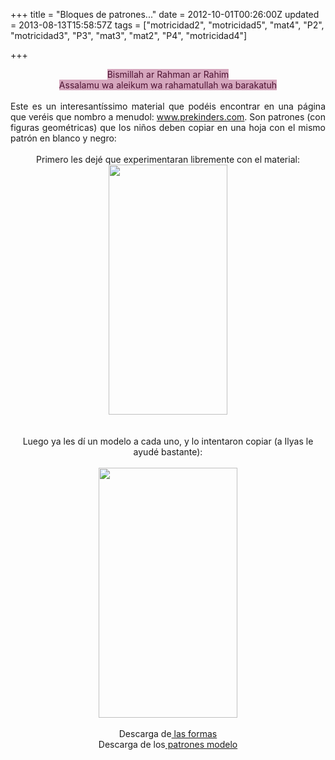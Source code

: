 +++
title = "Bloques de patrones..."
date = 2012-10-01T00:26:00Z
updated = 2013-08-13T15:58:57Z
tags = ["motricidad2", "motricidad5", "mat4", "P2", "motricidad3", "P3", "mat3", "mat2", "P4", "motricidad4"]

+++

<div dir="ltr" style="text-align: left;" trbidi="on"><div style="text-align: center;"><span style="background-color: #d5a6bd; color: #4c1130;">Bismillah ar Rahman ar Rahim</span></div><div style="text-align: center;"><span style="background-color: #d5a6bd; color: #4c1130;">Assalamu wa aleikum wa rahamatullah wa barakatuh</span></div><div class="separator" style="clear: both; text-align: center;"><br /></div><div class="separator" style="clear: both; text-align: justify;">Este es un interesantíssimo material que podéis encontrar en una página que veréis que nombro a menudol: <a href="http://www.prekinders.com/">www.prekinders.com</a>. Son patrones (con figuras geométricas) que los niños deben copiar en una hoja con el mismo patrón en blanco y negro:</div><div class="separator" style="clear: both; text-align: center;"><br /></div><div class="" style="clear: both; text-align: center;">Primero les dejé que experimentaran libremente con el material:</div><div class="separator" style="clear: both; text-align: center;"><a href="http://1.bp.blogspot.com/-GtKOFfG22Jg/Ugo66Rir1RI/AAAAAAAAFYM/Dh4Y9oMwxZo/s1600/cats.jpg" imageanchor="1" style="margin-left: 1em; margin-right: 1em;"><img border="0" src="http://1.bp.blogspot.com/-GtKOFfG22Jg/Ugo66Rir1RI/AAAAAAAAFYM/Dh4Y9oMwxZo/s1600/cats.jpg" height="400" width="190" /></a></div><br /><div style="text-align: center;"><br /></div><div style="text-align: center;">Luego ya les dí un modelo a cada uno, y lo intentaron copiar (a Ilyas le ayudé bastante):<br /><br /></div><div class="separator" style="clear: both; text-align: center;"><a href="http://1.bp.blogspot.com/-nVb0DwqYBME/Ugo7Td44tbI/AAAAAAAAFYU/4eJWchnOHG8/s1600/cats1.jpg" imageanchor="1" style="margin-left: 1em; margin-right: 1em;"><img border="0" src="http://1.bp.blogspot.com/-nVb0DwqYBME/Ugo7Td44tbI/AAAAAAAAFYU/4eJWchnOHG8/s1600/cats1.jpg" height="400" width="222" /></a></div><br /><div class="separator" style="clear: both; text-align: center;"></div><div style="text-align: center;">Descarga de<a href="http://www.confessionsofahomeschooler.com/blog/2012/03/preschool-pattern-block-activities.html?utm_source=feedburner&amp;utm_medium=feed&amp;utm_campaign=Feed%3A+ConfessionsOfAHomeschooler+%28Confessions+of+a+Homeschooler%29&amp;utm_content=Google+Reader"> las formas</a></div><div style="text-align: center;">Descarga de los<a href="http://prekinders.com/pattern-blocks/"> patrones modelo</a></div><div style="text-align: center;"><br /></div></div>
